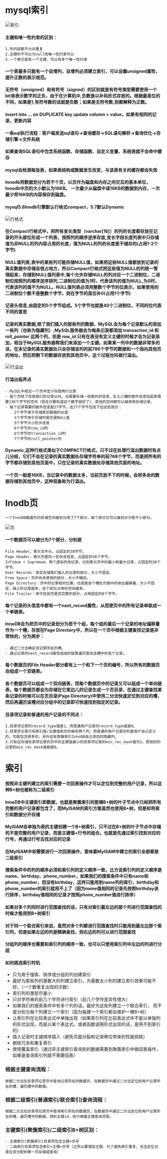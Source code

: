 # mysql索引

![索引](mysql索引.jpg)

#### 主键和唯一性约束的区别：
    1.列内容都不允许重复
    2.主键列不可以为null而唯一性约束可以
    3.一个表只能有一个主键，可以有多个唯一性约束

#### 一个表最多只能有一个自增列，自增列必须建立索引，可以设置unsigned属性，提升正数的表示规范。

#### 无符号（unsigned）和有符号（signed）的区别就是有符号类型需要使用一个bit来表示数字的正负，由于在计算机中,负数是以补码形式存放的。根据最高位的不同，如果是1,有符号数的话就是负数；如果是无符号数,则都解释为正数。

#### insert into ... on DUPLICATE key update column = value，如果有相同的记录，更新内容

#### 一条sql执行流程：客户端发送sql语句->查询缓存->SQL语句解析->查询优化->存储引擎->文件系统

#### 如果查询SQL语句中包含系统函数、存储函数、自定义变量、系统表就不会命中缓存

#### mysql会检测每张表，如果表结构或数据发生改变，与该表有关的缓存都会失效

#### Innodb将数据划分为若干个页，以页作为磁盘和内存之间交互的基本单位，Innodb中页的大小默认为16KB。 一次最少从磁盘中读16KB的数据到内存，一次最少将16KB的内容保存到磁盘。

#### mysql5.6Inndb引擎默认行格式compact，5.7默认Dynamic

![行格式](compact.jpeg)

#### 在Compact行格式中，把所有变长类型（varchar[16]）的列的长度都存放在记录的开头部位形成一个列表，按照列的顺序逆序存放,变长字段长度列表中只存储值为非NULL的列内容占用的长度，值为NULL的列的长度是不储存的(占用1-2个字节)

#### NULL值列表,表中的某些列可能存储NULL值，如果把这些NULL值都放到记录的真实数据中存储会很占地方，所以Compact行格式把这些值为NULL的列统一管理起来，存储到NULL值列表中,每个允许存储NULL的列对应一个二进制位，二进制位按照列的顺序逆序排列,二进制位的值为1时，代表该列的值为NULL,为0时，代表该列的值不为NULL。NULL值列表必须用整数个字节的位表示，如果使用的二进制位个数不是整数个字节，则在字节的高位补0(占用1个字节)

#### 记录头信息,由固定的5个字节组成。5个字节也就是40个二进制位，不同的位代表不同的意思

#### 记录的真实数据,除了我们插入的那些列的数据，MySQL会为每个记录默认的添加一些列（也称为隐藏列）,MySQL服务器会为每条记录都添加 transaction_id 和 roll_pointer 这两个列，但是 row_id 只有在表没有定义主键的时候才会为记录添加，相当于MySQL服务器帮我们来添加一个主键。如果某一列中的数据非常多的话，在本记录的真实数据处只会存储该列的前786个字节的数据和一个指向其他页的地址，然后把剩下的数据存放到其他页中，这个过程也叫做行溢出。
![行溢出](hangyichu.jpeg)

#### 行溢出临界点
    - MySQL中规定一个页中至少存放两行记录
    - 每个页除了存放我们的记录以外，也需要存储一些额外的信息，乱七八糟的额外信息加起来需要136个字节的空间（现在只要知道这个数字就好了），其他的空间都可以被用来存储记录。
    - 每个记录需要的额外信息是27字节。这27个字节包括下边这些部分：
        2个字节用于存储真实数据的长度
        1个字节用于存储列是否是NULL值
        5个字节大小的头信息
        6个字节的row_id列
        6个字节的transaction_id列
        7个字节的roll_pointer列



#### Dynamic,这种行格式类似于COMPACT行格式，只不过在处理行溢出数据时有点儿分歧，它们不会在记录的真实数据处存储字符串的前768个字节，而是把所有的字节都存储到其他页面中，只在记录的真实数据处存储其他页面的地址。

#### 一个页一般是16KB，当记录中的数据太多，当前页放不下的时候，会把多余的数据存储到其他页中，这种现象称为行溢出。


# Inodb页
    一个InnoDB数据页的存储空间被划分成了7个部分，每个部分又可以被划分为若干小部分。
![页](page.jpeg)

#### 一个数据页可以被分为7个部分，分别是
    File Header，表示文件头，占固定的38字节。
    Page Header，表示页里的一些状态信息，占固定的56个字节。
    Infimum + Supremum，两个虚拟的伪记录，分别表示页中的最小和最大记录，占固定的26个字节。
    User Records：真实存储我们插入的记录的部分，大小不固定。
    Free Space：页中尚未使用的部分，大小不确定。
    Page Directory：页中的记录相对位置，也就是各个槽在页面中的地址偏移量，大小不固定，插入的记录越多，这个部分占用的空间越多。
    File Trailer：用于检验页是否完整的部分，占用固定的8个字节。

#### 每个记录的头信息中都有一个next_record属性，从而使页中的所有记录串联成一个单链表。

#### InnoDB会为把页中的记录划分为若干个组，每个组的最后一个记录的地址偏移量作为一个槽，存放在Page Directory中，所以在一个页中根据主键查找记录是非常快的，分为两步：
    - 通过二分法确定该记录所在的槽。
    - 通过记录的next_record属性组成的链表遍历查找该槽中的各个记录。

#### 每个数据页的File Header部分都有上一个和下一个页的编号，所以所有的数据页会组成一个双链表。



#### 各个数据页可以组成一个双向链表，而每个数据页中的记录又可以组成一个单向链表，每个数据页都会为存储在它里边儿的记录生成一个页目录，在通过主键查找某条记录的时候可以在页目录(Page Directory)中使用二分法快速定位到对应的槽，然后再遍历该槽对应分组中的记录即可快速找到指定的记录。

#### 目录项记录和普通的用户记录的不同点：
    1.目录项记录的record_type值是1，而普通用户记录的record_type值是0。
    2.目录项记录只有索引值/主键值和页的编号两个列，而普通的用户记录的列是用户自己定义的，可能包含很多列，另外还有聚簇索引InnoDB自己添加的隐藏列。
    3.只有在存储目录项记录的页中的主键值最小的目录项记录的min_rec_mask值为1，其他别的记录的min_rec_mask值都是0。

# 索引

#### 按照非主键列建立的索引需要一次回表操作才可以定位到完整的用户记录，所以这种B+树也被称为二级索引

#### InnoDB中主键索引即数据，也就是聚簇索引的那棵B+树的叶子节点中已经把所有完整的用户记录都包含了，而MyISAM的索引方案虽然也使用B+树，但是却将索引和数据分开存储


#### MyISAM会单独为表的主键创建一个B+树索引，只不过在B+树的叶子节点中存储的不是完整的用户记录，而是主键值+行号的组合。也就是先通过索引找到对应的行号，再通过行号去找对应的记录

#### 在MyISAM中却需要进行一次回表操作，意味着MyISAM中建立的索引全部都是二级索引

#### 搜索条件中的列的顺序必须和索引列的定义顺序一致，比方说索引列的定义顺序是name、birthday、phone_number，如果我们的搜索条件中只有name和phone_number，而没有birthday，这样只能用到name列的索引，birthday和phone_number的索引就用不上了（因为name值相同的记录先按照birthday进行排序，birthday值相同的记录才按照phone_number值进行排序）

#### 如果对多个列同时进行范围查找的话，只有对索引最左边的那个列进行范围查找的时候才能用到B+树索引

#### 对于同一个联合索引来说，虽然对多个列都进行范围查找时只能用到最左边那个索引列，但是如果左边的列是精确查找，则右边的列可以进行范围查找

#### 分组列的顺序也需要和索引列的顺序一致，也可以只使用索引列中左边的列进行分组

#### 如何挑选索引时机
- 只为用于搜索、排序或分组的列创建索引
- 最好为那些列的基数大的列建立索引，为基数太小列的建立索引效果可能不好。（一个数重复出现的次数）
- 索引列的类型尽量小
- 只对字符串的前几个字符进行索引（前几个字符差异性很大）
- 如果我们的搜索条件中有多个列的话，最好为这些列建立一个联合索引， 而不是分别为每个列建立一个索引（因为每建一个索引都会维护一棵B+树）
- 让索引列在比较表达式中单独出现（如果索引列在比较表达式中不是以单独列的形式出现，而是以某个表达式，或者函数调用形式出现的话，是用不到索引的）
- 插入记录时主键顺序插入（避免页面分裂和记录移位带来的性能损耗）
- 删除冗余和重复索引
- 使用覆盖索引（通过非主键索引查询到的数据需要到聚簇索引中做回表操作，如果是查询索引列就不需要回表）

### 根据主键查询流程：
    根据二分法在目录项记录页中查询记录所在的数据页，在数据页中通过二分法定位到用户记录所在的槽，遍历槽中的数据。

### 根据二级索引(普通索引/联合索引)查询流程：
    根据二分法在目录项记录页中查询索引所在的数据页，在数据页中通过二分法定位到用户记录所在的槽，遍历槽中的数据，得到主键id，执行根据主键查询流程。    

### 主键索引(聚簇索引)/二级索引B+树区别：
    - 主键索引(聚簇索引)目录项包含主键+页号
    - 二级索引目录项包含索引+主键+页号（之所以要增加主键，为了避免索引重复，无法定位记录应该分配到哪一页存储或查询）


​    